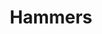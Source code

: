 ---
title: Hammers
crosslinks:
- youtubefactsbot
- MassdropBot
- soccer
- soccerstreams
- CarltonCole
- u_imguralbumbot
- Gunners
- youtubot
- tmsbmeta
- autourbanbot
- livven
- john_yukis_bots
- sports
- warriors
- reddevils
- placehearts
- photoshopbattles
- MMA
- chichadios
- lowendgaming
---